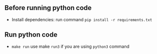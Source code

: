 ## Before running python code

-   Install dependencies: run command `pip install -r requirements.txt`

## Run python code

-   `make run` use make `run3` if you are using `python3` command
